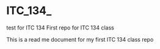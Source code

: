 # ITC_134_
test for ITC 134
First repo for ITC 134 class

This is a read me document for my first ITC 134 class repo
